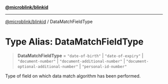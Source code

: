 [**@microblink/blinkid**](../README.md)

***

[@microblink/blinkid](../README.md) / DataMatchFieldType

# Type Alias: DataMatchFieldType

> **DataMatchFieldType** = `"date-of-birth"` \| `"date-of-expiry"` \| `"document-number"` \| `"document-additional-number"` \| `"document-optional-additional-number"` \| `"personal-id-number"`

Type of field on which data match algorithm has been performed.
